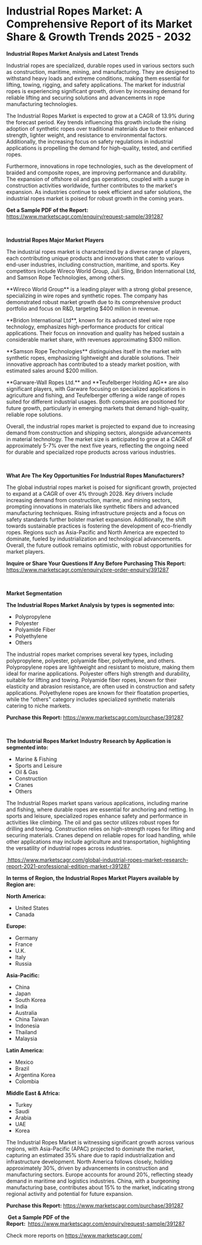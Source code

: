 <p><h1>Industrial Ropes Market: A Comprehensive Report of its Market Share & Growth Trends 2025 - 2032</h1></p><p><strong>Industrial Ropes Market Analysis and Latest Trends</strong></p>
<p><p>Industrial ropes are specialized, durable ropes used in various sectors such as construction, maritime, mining, and manufacturing. They are designed to withstand heavy loads and extreme conditions, making them essential for lifting, towing, rigging, and safety applications. The market for industrial ropes is experiencing significant growth, driven by increasing demand for reliable lifting and securing solutions and advancements in rope manufacturing technologies.</p><p>The Industrial Ropes Market is expected to grow at a CAGR of 13.9% during the forecast period. Key trends influencing this growth include the rising adoption of synthetic ropes over traditional materials due to their enhanced strength, lighter weight, and resistance to environmental factors. Additionally, the increasing focus on safety regulations in industrial applications is propelling the demand for high-quality, tested, and certified ropes.</p><p>Furthermore, innovations in rope technologies, such as the development of braided and composite ropes, are improving performance and durability. The expansion of offshore oil and gas operations, coupled with a surge in construction activities worldwide, further contributes to the market's expansion. As industries continue to seek efficient and safer solutions, the industrial ropes market is poised for robust growth in the coming years.</p></p>
<p><strong>Get a Sample PDF of the Report:&nbsp;</strong> <a href="https://www.marketscagr.com/enquiry/request-sample/391287?utm_campaign=1995&utm_medium=2&utm_source=Github&utm_content=ia&utm_term=16012025&utm_id=industrial-ropes">https://www.marketscagr.com/enquiry/request-sample/391287</a></p>
<p>&nbsp;</p>
<p><strong>Industrial Ropes Major Market Players</strong></p>
<p><p>The industrial ropes market is characterized by a diverse range of players, each contributing unique products and innovations that cater to various end-user industries, including construction, maritime, and sports. Key competitors include Wireco World Group, Juli Sling, Bridon International Ltd, and Samson Rope Technologies, among others.</p><p>**Wireco World Group** is a leading player with a strong global presence, specializing in wire ropes and synthetic ropes. The company has demonstrated robust market growth due to its comprehensive product portfolio and focus on R&D, targeting $400 million in revenue.</p><p>**Bridon International Ltd**, known for its advanced steel wire rope technology, emphasizes high-performance products for critical applications. Their focus on innovation and quality has helped sustain a considerable market share, with revenues approximating $300 million.</p><p>**Samson Rope Technologies** distinguishes itself in the market with synthetic ropes, emphasizing lightweight and durable solutions. Their innovative approach has contributed to a steady market position, with estimated sales around $200 million.</p><p>**Garware-Wall Ropes Ltd.** and **Teufelberger Holding AG** are also significant players, with Garware focusing on specialized applications in agriculture and fishing, and Teufelberger offering a wide range of ropes suited for different industrial usages. Both companies are positioned for future growth, particularly in emerging markets that demand high-quality, reliable rope solutions.</p><p>Overall, the industrial ropes market is projected to expand due to increasing demand from construction and shipping sectors, alongside advancements in material technology. The market size is anticipated to grow at a CAGR of approximately 5-7% over the next five years, reflecting the ongoing need for durable and specialized rope products across various industries.</p></p>
<p>&nbsp;</p>
<p><strong>What Are The Key Opportunities For Industrial Ropes Manufacturers?</strong></p>
<p><p>The global industrial ropes market is poised for significant growth, projected to expand at a CAGR of over 4% through 2028. Key drivers include increasing demand from construction, marine, and mining sectors, prompting innovations in materials like synthetic fibers and advanced manufacturing techniques. Rising infrastructure projects and a focus on safety standards further bolster market expansion. Additionally, the shift towards sustainable practices is fostering the development of eco-friendly ropes. Regions such as Asia-Pacific and North America are expected to dominate, fueled by industrialization and technological advancements. Overall, the future outlook remains optimistic, with robust opportunities for market players.</p></p>
<p><strong>Inquire or Share Your Questions If Any Before Purchasing This Report:</strong> <a href="https://www.marketscagr.com/enquiry/pre-order-enquiry/391287?utm_campaign=1995&utm_medium=2&utm_source=Github&utm_content=ia&utm_term=16012025&utm_id=industrial-ropes">https://www.marketscagr.com/enquiry/pre-order-enquiry/391287</a></p>
<p>&nbsp;</p>
<p><strong>Market Segmentation</strong></p>
<p><strong>The Industrial Ropes Market Analysis by types is segmented into:</strong></p>
<p><ul><li>Polypropylene</li><li>Polyester</li><li>Polyamide Fiber</li><li>Polyethylene</li><li>Others</li></ul></p>
<p><p>The industrial ropes market comprises several key types, including polypropylene, polyester, polyamide fiber, polyethylene, and others. Polypropylene ropes are lightweight and resistant to moisture, making them ideal for marine applications. Polyester offers high strength and durability, suitable for lifting and towing. Polyamide fiber ropes, known for their elasticity and abrasion resistance, are often used in construction and safety applications. Polyethylene ropes are known for their floatation properties, while the "others" category includes specialized synthetic materials catering to niche markets.</p></p>
<p><strong>Purchase this Report:&nbsp;</strong><a href="https://www.marketscagr.com/purchase/391287?utm_campaign=1995&utm_medium=2&utm_source=Github&utm_content=ia&utm_term=16012025&utm_id=industrial-ropes">https://www.marketscagr.com/purchase/391287</a></p>
<p>&nbsp;</p>
<p><strong>The Industrial Ropes Market Industry Research by Application is segmented into:</strong></p>
<p><ul><li>Marine & Fishing</li><li>Sports and Leisure</li><li>Oil & Gas</li><li>Construction</li><li>Cranes</li><li>Others</li></ul></p>
<p><p>The Industrial Ropes market spans various applications, including marine and fishing, where durable ropes are essential for anchoring and netting. In sports and leisure, specialized ropes enhance safety and performance in activities like climbing. The oil and gas sector utilizes robust ropes for drilling and towing. Construction relies on high-strength ropes for lifting and securing materials. Cranes depend on reliable ropes for load handling, while other applications may include agriculture and transportation, highlighting the versatility of industrial ropes across industries.</p></p>
<p><a href="https://www.marketscagr.com/global-industrial-ropes-market-research-report-2021-professional-edition-market-r391287?utm_campaign=1995&utm_medium=2&utm_source=Github&utm_content=ia&utm_term=16012025&utm_id=industrial-ropes">&nbsp;https://www.marketscagr.com/global-industrial-ropes-market-research-report-2021-professional-edition-market-r391287</a></p>
<p><strong>In terms of Region, the Industrial Ropes Market Players available by Region are:</strong></p>
<p>
    <p> <strong> North America: </strong>
        <ul>
            <li>United States</li>
            <li>Canada</li>
        </ul>
        </p> 
    <p> <strong> Europe: </strong>
        <ul>
            <li>Germany</li>
            <li>France</li>
            <li>U.K.</li>
            <li>Italy</li>
            <li>Russia</li>
        </ul>
        </p> 
    <p> <strong> Asia-Pacific: </strong>
        <ul>
            <li>China</li>
            <li>Japan</li>
            <li>South Korea</li>
            <li>India</li>
            <li>Australia</li>
            <li>China Taiwan</li>
            <li>Indonesia</li>
            <li>Thailand</li>
            <li>Malaysia</li>
        </ul>
        </p> 
    <p> <strong> Latin America: </strong>
        <ul>
            <li>Mexico</li>
            <li>Brazil</li>
            <li>Argentina Korea</li>
            <li>Colombia</li>
        </ul>
        </p> 
    <p> <strong> Middle East & Africa: </strong>
        <ul>
            <li>Turkey</li>
            <li>Saudi</li>
            <li>Arabia</li>
            <li>UAE</li>
            <li>Korea</li>
        </ul>
    </p>
    </p>
<p><p>The Industrial Ropes Market is witnessing significant growth across various regions, with Asia-Pacific (APAC) projected to dominate the market, capturing an estimated 35% share due to rapid industrialization and infrastructure development. North America follows closely, holding approximately 30%, driven by advancements in construction and manufacturing sectors. Europe accounts for around 20%, reflecting steady demand in maritime and logistics industries. China, with a burgeoning manufacturing base, contributes about 15% to the market, indicating strong regional activity and potential for future expansion.</p></p>
<p><strong>Purchase this Report: </strong><a href="https://www.marketscagr.com/purchase/391287?utm_campaign=1995&utm_medium=2&utm_source=Github&utm_content=ia&utm_term=16012025&utm_id=industrial-ropes">https://www.marketscagr.com/purchase/391287</a></p>
<p>&nbsp;<strong>Get a Sample PDF of the Report:&nbsp;&nbsp;</strong><a href="https://www.marketscagr.com/enquiry/request-sample/391287?utm_campaign=1995&utm_medium=2&utm_source=Github&utm_content=ia&utm_term=16012025&utm_id=industrial-ropes">https://www.marketscagr.com/enquiry/request-sample/391287</a></p>
<p><strong></strong></p>
<p>Check more reports on <a href="https://www.marketscagr.com/?utm_campaign=1995&utm_medium=2&utm_source=Github&utm_content=ia&utm_term=16012025&utm_id=industrial-ropes">https://www.marketscagr.com/</a></p>